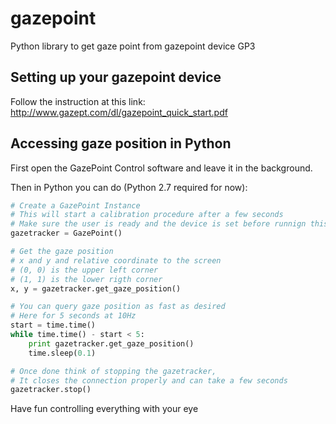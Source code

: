 # gazepoint
Python library to get gaze point from gazepoint device GP3

## Setting up your gazepoint device

Follow the instruction at this link: http://www.gazept.com/dl/gazepoint_quick_start.pdf

## Accessing gaze position in Python

First open the GazePoint Control software and leave it in the background.

Then in Python you can do (Python 2.7 required for now):

```python
# Create a GazePoint Instance
# This will start a calibration procedure after a few seconds
# Make sure the user is ready and the device is set before runnign this line
gazetracker = GazePoint()

# Get the gaze position
# x and y and relative coordinate to the screen
# (0, 0) is the upper left corner
# (1, 1) is the lower rigth corner
x, y = gazetracker.get_gaze_position()

# You can query gaze position as fast as desired
# Here for 5 seconds at 10Hz
start = time.time()
while time.time() - start < 5:
    print gazetracker.get_gaze_position()
    time.sleep(0.1)

# Once done think of stopping the gazetracker, 
# It closes the connection properly and can take a few seconds
gazetracker.stop()
```

Have fun controlling everything with your eye
